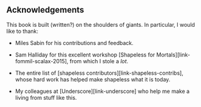 ## Acknowledgements

This book is built (written?) on the shoulders of giants.
In particular, I would like to thank:

 - Miles Sabin for his contributions and feedback.

 - Sam Halliday for this excellent workshop
   [Shapeless for Mortals][link-fommil-scalax-2015],
   from which I stole a *lot*.

 - The entire list of [shapeless contributors][link-shapeless-contribs],
   whose hard work has helped make shapeless what it is today.

 - My colleagues at [Underscore][link-underscore]
   who help me make a living from stuff like this.
